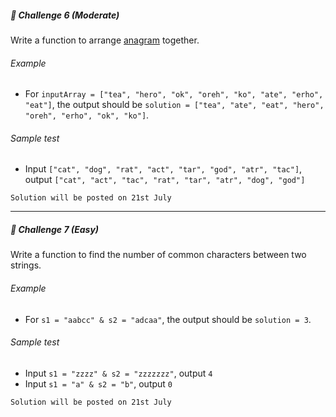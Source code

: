 ##### 🚀 Challenge 6 *(Moderate)*
Write a function to arrange [anagram](https://en.wikipedia.org/wiki/Anagram) together.

###### Example
- For `inputArray = ["tea", "hero", "ok", "oreh", "ko", "ate", "erho", "eat"]`, the output should be
`solution = ["tea", "ate", "eat", "hero", "oreh", "erho", "ok", "ko"]`.

###### Sample test
- Input `["cat", "dog", "rat", "act", "tar", "god", "atr", "tac"]`, output `["cat", "act", "tac", "rat", "tar", "atr", "dog", "god"]`

```
Solution will be posted on 21st July
```

---

##### 🚀 Challenge 7 *(Easy)*
Write a function to find the number of common characters between two strings.

###### Example
- For `s1 = "aabcc" & s2 = "adcaa"`, the output should be
`solution = 3`.

###### Sample test
- Input `s1 = "zzzz" & s2 = "zzzzzzz"`, output `4`
- Input `s1 = "a" & s2 = "b"`, output `0`

```
Solution will be posted on 21st July
```
